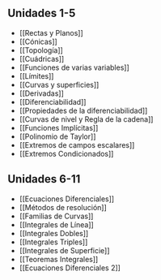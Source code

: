## Unidades 1-5

- [[Rectas y Planos]]
- [[Cónicas]]
- [[Topología]]
- [[Cuádricas]]
- [[Funciones de varias variables]]
- [[Límites]]
- [[Curvas y superficies]]
- [[Derivadas]]
- [[Diferenciabilidad]]
- [[Propiedades de la diferenciabilidad]]
- [[Curvas de nivel y Regla de la cadena]]
- [[Funciones Implícitas]]
- [[Polinomio de Taylor]]
- [[Extremos de campos escalares]]
- [[Extremos Condicionados]]

## Unidades 6-11

- [[Ecuaciones Diferenciales]]
- [[Métodos de resolución]]
- [[Familias de Curvas]] 
- [[Integrales de Línea]]
- [[Integrales Dobles]]
- [[Integrales Triples]]
- [[Integrales de Superficie]]
- [[Teoremas Integrales]]
- [[Ecuaciones Diferenciales 2]]
